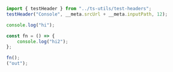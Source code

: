 ```ts eval --out=md --hide
import { testHeader } from "../ts-utils/test-headers";
testHeader("Console", __meta.srcUrl + __meta.inputPath, 12);
```

```ts eval --hideout
console.log("hi");
```

```ts eval --hideout
const fn = () => {
    console.log("hi2");
};
```

```ts eval
fn();
("out");
```
